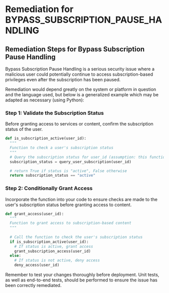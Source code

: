# Remediation for BYPASS_SUBSCRIPTION_PAUSE_HANDLING

## Remediation Steps for Bypass Subscription Pause Handling

Bypass Subscription Pause Handling is a serious security issue where a malicious user could potentially continue to access subscription-based privileges even after the subscription has been paused. 

Remediation would depend greatly on the system or platform in question and the language used, but below is a generalized example which may be adapted as necessary (using Python):

### Step 1: Validate the Subscription Status
Before granting access to services or content, confirm the subscription status of the user. 

```python
def is_subscription_active(user_id):
  """
  Function to check a user's subscription status
  """
  # Query the subscription status for user_id (assumption: this function exists in the system)
  subscription_status = query_user_subscription(user_id)

  # return True if status is "active", False otherwise
  return subscription_status == "active"
```

### Step 2: Conditionally Grant Access

Incorporate the function into your code to ensure checks are made to the user's subscription status before granting access to content. 

```python
def grant_access(user_id):
  """
  Function to grant access to subscription-based content
  """
  
  # Call the function to check the user's subscription status
  if is_subscription_active(user_id):
    # If status is active, grant access
    grant_subscription_access(user_id)
  else:
    # If status is not active, deny access
    deny_access(user_id)
```

Remember to test your changes thoroughly before deployment. Unit tests, as well as end-to-end tests, should be performed to ensure the issue has been correctly remediated.